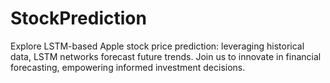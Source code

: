 # StockPrediction
Explore LSTM-based Apple stock price prediction: leveraging historical data, LSTM networks forecast future trends. Join us to innovate in financial forecasting, empowering informed investment decisions.
